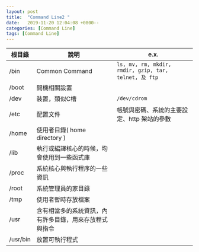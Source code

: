 ```yaml
---
layout: post
title:  "Command Line2 "
date:   2019-11-20 12:04:08 +0800--
categories: [Command Line]
tags: [Command Line]  
---
```


|根目錄|說明|e.x.|
|---|---|---|
|/bin|Common Command|`ls, mv, rm, mkdir, rmdir, gzip, tar, telnet, 及 ftp`|
|/boot|開機相關設置|
|/dev|裝置，類似C槽|`/dev/cdrom`|
|/etc|配置文件|帳號與密碼、系統的主要設定、http 架站的參數|
|/home|使用者目錄( home directory )
|/lib|執行或編譯核心的時候，均會使用到一些函式庫
|/proc|系統核心與執行程序的一些資訊
|/root|系統管理員的家目錄
|/tmp|使用者暫時存放檔案
|/usr|含有相當多的系統資訊，內有許多目錄，用來存放程式與指令
|/usr/bin|放置可執行程式
